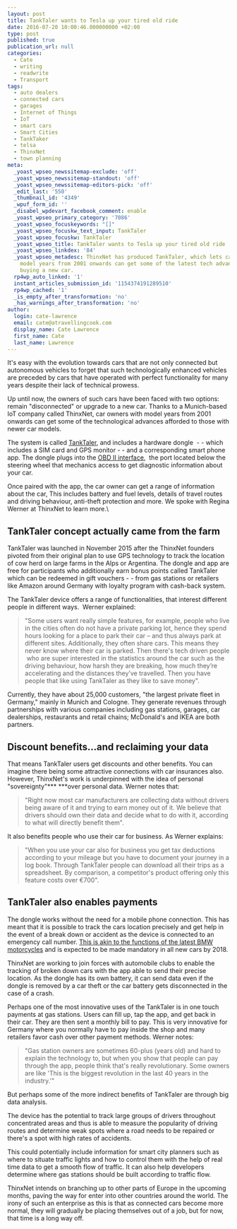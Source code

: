 ```yaml
---
layout: post
title: TankTaler wants to Tesla up your tired old ride
date: 2016-07-20 10:00:46.000000000 +02:00
type: post
published: true
publication_url: null
categories:
  - Cate
  - writing
  - readwrite
  - Transport
tags:
  - auto dealers
  - connected cars
  - garages
  - Internet of Things
  - IoT
  - smart cars
  - Smart Cities
  - TankTaker
  - telsa
  - ThinxNet
  - town planning
meta:
  _yoast_wpseo_newssitemap-exclude: 'off'
  _yoast_wpseo_newssitemap-standout: 'off'
  _yoast_wpseo_newssitemap-editors-pick: 'off'
  _edit_last: '550'
  _thumbnail_id: '4349'
  _wpuf_form_id: ''
  _disabel_wpdevart_facebook_comment: enable
  _yoast_wpseo_primary_category: '7086'
  _yoast_wpseo_focuskeywords: "[]"
  _yoast_wpseo_focuskw_text_input: TankTaler
  _yoast_wpseo_focuskw: TankTaler
  _yoast_wpseo_title: TankTaler wants to Tesla up your tired old ride
  _yoast_wpseo_linkdex: '84'
  _yoast_wpseo_metadesc: ThinxNet has produced TankTaler, which lets car owners with
    model years from 2001 onwards can get some of the latest tech advances without
    buying a new car.
  rp4wp_auto_linked: '1'
  instant_articles_submission_id: '1154374191289510'
  rp4wp_cached: '1'
  _is_empty_after_transformation: 'no'
  _has_warnings_after_transformation: 'no'
author:
  login: cate-lawrence
  email: cate@atravellingcook.com
  display_name: Cate Lawrence
  first_name: Cate
  last_name: Lawrence
---
```

It's easy with the evolution towards cars that are not only connected
but autonomous vehicles to forget that such technologically enhanced
vehicles are preceded by cars that have operated with perfect
functionality for many years despite their lack of technical prowess.

Up until now, the owners of such cars have been faced with two options:
remain "disconnected" or upgrade to a new car. Thanks to a Munich-based
IoT company called ThinxNet, car owners with model years from 2001
onwards can get some of the technological advances afforded to those
with newer car models.

The system is called [TankTaler](https://www.tanktaler.de/), and
includes a hardware dongle  - - which includes a SIM card and GPS
monitor - - and a corresponding smart phone app. The dongle plugs into
the [OBD II
interface](http://www.makeuseof.com/tag/obd-ii-port-used/),  the port
located below the steering wheel that mechanics access to get diagnostic
information about your car.

Once paired with the app, the car owner can get a range of information
about the car, This includes battery and fuel levels, details of travel
routes and driving behaviour, anti-theft protection and more. We spoke
with Regina Werner at ThinxNet to learn more.\

TankTaler concept actually came from the farm
---------------------------------------------

TankTaler was launched in November 2015 after the ThinxNet founders
pivoted from their original plan to use GPS technology to track the
location of cow herd on large farms in the Alps or Argentina. The dongle
and app are free for participants who additionally earn bonus points
called TankTaler which can be redeemed in gift vouchers - - from gas
stations or retailers like Amazon around Germany with loyalty program
with cash-back system.

The TankTaler device offers a range of functionalities, that interest
different people in different ways.  Werner explained:

> "Some users want really simple features, for example, people who live
> in the cities often do not have a private parking lot, hence they
> spend hours looking for a place to park their car – and thus always
> park at different sites. Additionally, they often share cars. This
> means they never know where their car is parked. Then there's tech
> driven people  who are super interested in the statistics around the
> car such as the driving behaviour, how harsh they are breaking, how
> much they’re accelerating and the distances they’ve travelled. Then
> you have people that like using TankTaler as they like to save money".

Currently, they have about 25,000 customers, "the largest private fleet
in Germany," mainly in Munich and Cologne. They generate revenues
through partnerships with various companies including gas stations,
garages, car dealerships, restaurants and retail chains; McDonald's and
IKEA are both partners.

Discount benefits...and reclaiming your data
--------------------------------------------

That means TankTaler users get discounts and other benefits. You can
imagine there being some attractive connections with car insurances
also. However, ThinxNet's work is underpinned with the idea of personal
"sovereignty"*** ***over personal data. Werner notes that:

> "Right now most car manufacturers are collecting data without drivers
> being aware of it and trying to earn money out of it. We believe that
> drivers should own their data and decide what to do with it, according
> to what will directly benefit them".

It also benefits people who use their car for business. As Werner
explains:

> "When you use your car also for business you get tax deductions
> according to your mileage but you have to document your journey in a
> log book. Through TankTaler people can download all their trips as a
> spreadsheet. By comparison, a competitor's product offering only this
> feature costs over €700".

TankTaler also enables payments
-------------------------------

The dongle works without the need for a mobile phone connection. This
has meant that it is possible to track the cars location precisely and
get help in the event of a break down or accident as the device is
connected to an emergency call number. [This is akin to the functions of
the latest BMW
motorcycles](https://readwrite.com/2016/05/23/calm-cruel-connected-iot-hits-misses-may-vr1/) and
is expected to be made mandatory in all new cars by 2018.

ThinxNet are working to join forces with automobile clubs to enable the
tracking of broken down cars with the app able to send their precise
location. As the dongle has its own battery, it can send data even if
the dongle is removed by a car theft or the car battery gets
disconnected in the case of a crash.

Perhaps one of the most innovative uses of the TankTaler is in one touch
payments at gas stations. Users can fill up, tap the app, and get back
in their car. They are then sent a monthly bill to pay. This is very
innovative for Germany where you normally have to pay inside the shop
and many retailers favor cash over other payment methods. Werner notes:

> "Gas station owners are sometimes 60-plus (years old) and hard to
> explain the technology to, but when you show that people can pay
> through the app, people think that's really revolutionary. Some owners
> are like 'This is the biggest revolution in the last 40 years in the
> industry.'"

But perhaps some of the more indirect benefits of TankTaler are through
big data analysis.

The device has the potential to track large groups of drivers throughout
concentrated areas and thus is able to measure the popularity of driving
routes and determine weak spots where a road needs to be repaired or
there's a spot with high rates of accidents.

This could potentially include information for smart city planners such
as where to situate traffic lights and how to control them with the help
of real time data to get a smooth flow of traffic. It can also help
developers determine where gas stations should be built according to
traffic flow.

ThinxNet intends on branching up to other parts of Europe in the
upcoming months, paving the way for enter into other countries around
the world. The irony of such an enterprise as this is that as connected
cars become more normal, they will gradually be placing themselves out
of a job, but for now, that time is a long way off.
